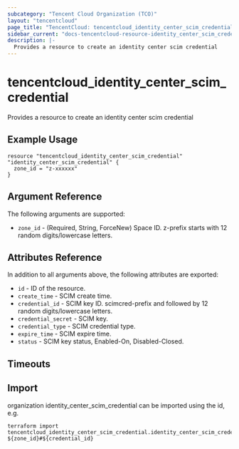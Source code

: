 ```yaml
---
subcategory: "Tencent Cloud Organization (TCO)"
layout: "tencentcloud"
page_title: "TencentCloud: tencentcloud_identity_center_scim_credential"
sidebar_current: "docs-tencentcloud-resource-identity_center_scim_credential"
description: |-
  Provides a resource to create an identity center scim credential
---
```


# tencentcloud_identity_center_scim_credential

Provides a resource to create an identity center scim credential

## Example Usage

```hcl
resource "tencentcloud_identity_center_scim_credential" "identity_center_scim_credential" {
  zone_id = "z-xxxxxx"
}
```

## Argument Reference

The following arguments are supported:

* `zone_id` - (Required, String, ForceNew) Space ID. z-prefix starts with 12 random digits/lowercase letters.

## Attributes Reference

In addition to all arguments above, the following attributes are exported:

* `id` - ID of the resource.
* `create_time` - SCIM create time.
* `credential_id` - SCIM key ID. scimcred-prefix and followed by 12 random digits/lowercase letters.
* `credential_secret` - SCIM key.
* `credential_type` - SCIM credential type.
* `expire_time` - SCIM expire time.
* `status` - SCIM key status, Enabled-On, Disabled-Closed.


## Timeouts

<no value>


## Import

organization identity_center_scim_credential can be imported using the id, e.g.

```
terraform import tencentcloud_identity_center_scim_credential.identity_center_scim_credential ${zone_id}#${credential_id}
```

